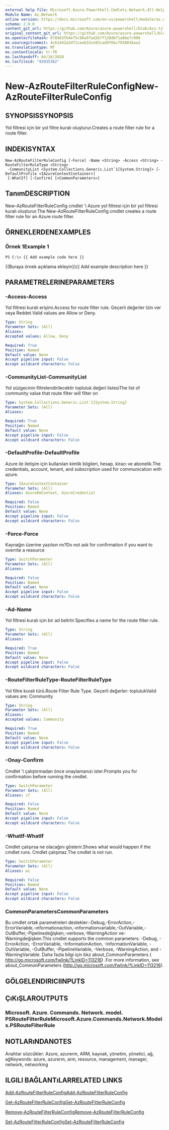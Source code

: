 ```yaml
---
external help file: Microsoft.Azure.PowerShell.Cmdlets.Network.dll-Help.xml
Module Name: Az.Network
online version: https://docs.microsoft.com/en-us/powershell/module/az.network/new-azroutefilterruleconfig
schema: 2.0.0
content_git_url: https://github.com/Azure/azure-powershell/blob/Azs-tzl/src/Network/Network/help/New-AzRouteFilterRuleConfig.md
original_content_git_url: https://github.com/Azure/azure-powershell/blob/Azs-tzl/src/Network/Network/help/New-AzRouteFilterRuleConfig.md
ms.openlocfilehash: 6f8943fb4e75c96a97ad2b7f128d671a8be7c906
ms.sourcegitcommit: 4c61442a2df1cee633ce93cad9f6bc793803baa2
ms.translationtype: MT
ms.contentlocale: tr-TR
ms.lasthandoff: 04/16/2020
ms.locfileid: "93935362"
---
```

# <span data-ttu-id="dc631-101">New-AzRouteFilterRuleConfig</span><span class="sxs-lookup"><span data-stu-id="dc631-101">New-AzRouteFilterRuleConfig</span></span>

## <span data-ttu-id="dc631-102">SYNOPSIS</span><span class="sxs-lookup"><span data-stu-id="dc631-102">SYNOPSIS</span></span>
<span data-ttu-id="dc631-103">Yol filtresi için bir yol filtre kuralı oluşturur.</span><span class="sxs-lookup"><span data-stu-id="dc631-103">Creates a route filter rule for a route filter.</span></span>

## <span data-ttu-id="dc631-104">INDEKI</span><span class="sxs-lookup"><span data-stu-id="dc631-104">SYNTAX</span></span>

```
New-AzRouteFilterRuleConfig [-Force] -Name <String> -Access <String> -RouteFilterRuleType <String>
 -CommunityList <System.Collections.Generic.List`1[System.String]> [-DefaultProfile <IAzureContextContainer>]
 [-WhatIf] [-Confirm] [<CommonParameters>]
```

## <span data-ttu-id="dc631-105">Tanım</span><span class="sxs-lookup"><span data-stu-id="dc631-105">DESCRIPTION</span></span>
<span data-ttu-id="dc631-106">New-AzRouteFilterRuleConfig cmdlet 'i Azure yol filtresi için bir yol filtresi kuralı oluşturur.</span><span class="sxs-lookup"><span data-stu-id="dc631-106">The New-AzRouteFilterRuleConfig cmdlet creates a route filter rule for an Azure route filter.</span></span>

## <span data-ttu-id="dc631-107">ÖRNEKLERDEN</span><span class="sxs-lookup"><span data-stu-id="dc631-107">EXAMPLES</span></span>

### <span data-ttu-id="dc631-108">Örnek 1</span><span class="sxs-lookup"><span data-stu-id="dc631-108">Example 1</span></span>
```
PS C:\> {{ Add example code here }}
```

<span data-ttu-id="dc631-109">{{Buraya örnek açıklama ekleyin}}</span><span class="sxs-lookup"><span data-stu-id="dc631-109">{{ Add example description here }}</span></span>

## <span data-ttu-id="dc631-110">PARAMETRELERINE</span><span class="sxs-lookup"><span data-stu-id="dc631-110">PARAMETERS</span></span>

### <span data-ttu-id="dc631-111">-Access</span><span class="sxs-lookup"><span data-stu-id="dc631-111">-Access</span></span>
<span data-ttu-id="dc631-112">Yol filtresi kuralı erişimi.</span><span class="sxs-lookup"><span data-stu-id="dc631-112">Access for route filter rule.</span></span>
<span data-ttu-id="dc631-113">Geçerli değerler Izin ver veya Reddet.</span><span class="sxs-lookup"><span data-stu-id="dc631-113">Valid values are Allow or Deny.</span></span>

```yaml
Type: String
Parameter Sets: (All)
Aliases: 
Accepted values: Allow, Deny

Required: True
Position: Named
Default value: None
Accept pipeline input: False
Accept wildcard characters: False
```

### <span data-ttu-id="dc631-114">-CommunityList</span><span class="sxs-lookup"><span data-stu-id="dc631-114">-CommunityList</span></span>
<span data-ttu-id="dc631-115">Yol süzgecinin filtrelendirilecektir topluluk değeri listesi</span><span class="sxs-lookup"><span data-stu-id="dc631-115">The list of community value that route filter will filter on</span></span>

```yaml
Type: System.Collections.Generic.List`1[System.String]
Parameter Sets: (All)
Aliases: 

Required: True
Position: Named
Default value: None
Accept pipeline input: False
Accept wildcard characters: False
```

### <span data-ttu-id="dc631-116">-DefaultProfile</span><span class="sxs-lookup"><span data-stu-id="dc631-116">-DefaultProfile</span></span>
<span data-ttu-id="dc631-117">Azure ile iletişim için kullanılan kimlik bilgileri, hesap, kiracı ve abonelik.</span><span class="sxs-lookup"><span data-stu-id="dc631-117">The credentials, account, tenant, and subscription used for communication with azure.</span></span>

```yaml
Type: IAzureContextContainer
Parameter Sets: (All)
Aliases: AzureRmContext, AzureCredential

Required: False
Position: Named
Default value: None
Accept pipeline input: False
Accept wildcard characters: False
```

### <span data-ttu-id="dc631-118">-Force</span><span class="sxs-lookup"><span data-stu-id="dc631-118">-Force</span></span>
<span data-ttu-id="dc631-119">Kaynağın üzerine yazılsın mı?</span><span class="sxs-lookup"><span data-stu-id="dc631-119">Do not ask for confirmation if you want to overrite a resource</span></span>

```yaml
Type: SwitchParameter
Parameter Sets: (All)
Aliases: 

Required: False
Position: Named
Default value: None
Accept pipeline input: False
Accept wildcard characters: False
```

### <span data-ttu-id="dc631-120">-Ad</span><span class="sxs-lookup"><span data-stu-id="dc631-120">-Name</span></span>
<span data-ttu-id="dc631-121">Yol filtresi kuralı için bir ad belirtir.</span><span class="sxs-lookup"><span data-stu-id="dc631-121">Specifies a name for the route filter rule.</span></span>

```yaml
Type: String
Parameter Sets: (All)
Aliases: 

Required: True
Position: Named
Default value: None
Accept pipeline input: False
Accept wildcard characters: False
```

### <span data-ttu-id="dc631-122">-RouteFilterRuleType</span><span class="sxs-lookup"><span data-stu-id="dc631-122">-RouteFilterRuleType</span></span>
<span data-ttu-id="dc631-123">Yol filtre kuralı türü.</span><span class="sxs-lookup"><span data-stu-id="dc631-123">Route Filter Rule Type.</span></span>
<span data-ttu-id="dc631-124">Geçerli değerler: topluluk</span><span class="sxs-lookup"><span data-stu-id="dc631-124">Valid values are: Community</span></span>

```yaml
Type: String
Parameter Sets: (All)
Aliases: 
Accepted values: Community

Required: True
Position: Named
Default value: None
Accept pipeline input: False
Accept wildcard characters: False
```

### <span data-ttu-id="dc631-125">-Onay</span><span class="sxs-lookup"><span data-stu-id="dc631-125">-Confirm</span></span>
<span data-ttu-id="dc631-126">Cmdlet 'i çalıştırmadan önce onaylamanızı ister.</span><span class="sxs-lookup"><span data-stu-id="dc631-126">Prompts you for confirmation before running the cmdlet.</span></span>

```yaml
Type: SwitchParameter
Parameter Sets: (All)
Aliases: cf

Required: False
Position: Named
Default value: None
Accept pipeline input: False
Accept wildcard characters: False
```

### <span data-ttu-id="dc631-127">-WhatIf</span><span class="sxs-lookup"><span data-stu-id="dc631-127">-WhatIf</span></span>
<span data-ttu-id="dc631-128">Cmdlet çalışırsa ne olacağını gösterir.</span><span class="sxs-lookup"><span data-stu-id="dc631-128">Shows what would happen if the cmdlet runs.</span></span> <span data-ttu-id="dc631-129">Cmdlet çalışmaz.</span><span class="sxs-lookup"><span data-stu-id="dc631-129">The cmdlet is not run.</span></span>

```yaml
Type: SwitchParameter
Parameter Sets: (All)
Aliases: wi

Required: False
Position: Named
Default value: None
Accept pipeline input: False
Accept wildcard characters: False
```

### <span data-ttu-id="dc631-130">CommonParameters</span><span class="sxs-lookup"><span data-stu-id="dc631-130">CommonParameters</span></span>
<span data-ttu-id="dc631-131">Bu cmdlet ortak parametreleri destekler:-Debug,-ErrorAction,-ErrorVariable,-ınformationaction,-ınformationvariable,-OutVariable,-OutBuffer,-Pipelinedeğişken,-verbose,-WarningAction ve-Warningdeğişken.</span><span class="sxs-lookup"><span data-stu-id="dc631-131">This cmdlet supports the common parameters: -Debug, -ErrorAction, -ErrorVariable, -InformationAction, -InformationVariable, -OutVariable, -OutBuffer, -PipelineVariable, -Verbose, -WarningAction, and -WarningVariable.</span></span> <span data-ttu-id="dc631-132">Daha fazla bilgi için bkz about_CommonParameters ( http://go.microsoft.com/fwlink/?LinkID=113216) .</span><span class="sxs-lookup"><span data-stu-id="dc631-132">For more information, see about_CommonParameters (http://go.microsoft.com/fwlink/?LinkID=113216).</span></span>

## <span data-ttu-id="dc631-133">GÖLGELENDIRICI</span><span class="sxs-lookup"><span data-stu-id="dc631-133">INPUTS</span></span>

## <span data-ttu-id="dc631-134">ÇıKıŞLAR</span><span class="sxs-lookup"><span data-stu-id="dc631-134">OUTPUTS</span></span>

### <span data-ttu-id="dc631-135">Microsoft. Azure. Commands. Network. model. PSRouteFilterRule</span><span class="sxs-lookup"><span data-stu-id="dc631-135">Microsoft.Azure.Commands.Network.Models.PSRouteFilterRule</span></span>

## <span data-ttu-id="dc631-136">NOTLARıNDA</span><span class="sxs-lookup"><span data-stu-id="dc631-136">NOTES</span></span>
<span data-ttu-id="dc631-137">Anahtar sözcükler: Azure, azurerm, ARM, kaynak, yönetim, yönetici, ağ, ağ</span><span class="sxs-lookup"><span data-stu-id="dc631-137">Keywords: azure, azurerm, arm, resource, management, manager, network, networking</span></span>

## <span data-ttu-id="dc631-138">ILGILI BAĞLANTıLAR</span><span class="sxs-lookup"><span data-stu-id="dc631-138">RELATED LINKS</span></span>

[<span data-ttu-id="dc631-139">Add-AzRouteFilterRuleConfig</span><span class="sxs-lookup"><span data-stu-id="dc631-139">Add-AzRouteFilterRuleConfig</span></span>](./Add-AzRouteFilterRuleConfig.md)

[<span data-ttu-id="dc631-140">Get-AzRouteFilterRuleConfig</span><span class="sxs-lookup"><span data-stu-id="dc631-140">Get-AzRouteFilterRuleConfig</span></span>](./Get-AzRouteFilterRuleConfig.md)

[<span data-ttu-id="dc631-141">Remove-AzRouteFilterRuleConfig</span><span class="sxs-lookup"><span data-stu-id="dc631-141">Remove-AzRouteFilterRuleConfig</span></span>](./Remove-AzRouteFilterRuleConfig.md)

[<span data-ttu-id="dc631-142">Set-AzRouteFilterRuleConfig</span><span class="sxs-lookup"><span data-stu-id="dc631-142">Set-AzRouteFilterRuleConfig</span></span>](./Set-AzRouteFilterRuleConfig.md)

